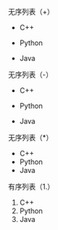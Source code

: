 无序列表（+）

+ C++

+ Python

+ Java

无序列表（-）

- C++

- Python

- Java

无序列表（*）

* C++
* Python
* Java

有序列表（1.）

1. C++
2. Python
4. Java
